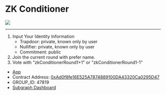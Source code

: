 # ZK Conditioner

![](https://i.imgur.com/kmGpMO4.png)

---

1. Input Your Identity Information
    - Trapdoor: private, known only by user
    - Nullifier: private, known only by user
    - Commitment: public
1. Join the current round with prefer name.
1. Vote with "zkConditionerRound1+1" or "zkConditionerRound1-1"


- [App](https://zk-conditioner.vercel.app)
- Contract Address: [0xAd0f8fe16E525A7874889100DA43320Ca0295D47](https://goerli.etherscan.io/address/0xAd0f8fe16E525A7874889100DA43320Ca0295D47)
- GROUP_ID: 47819
- [Subgraph Dashboard](https://thegraph.com/hosted-service/subgraph/chihaolu/zk-conditioner)
